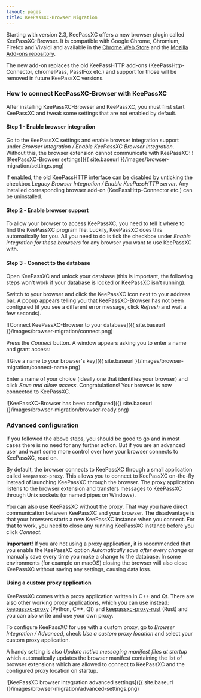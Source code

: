 ```yaml
---
layout: pages
title: KeePassXC-Browser Migration
---
```


Starting with version 2.3, KeePassXC offers a new browser plugin called KeePassXC-Browser. It is compatible with Google Chrome, Chromium, Firefox and Vivaldi and available in the [Chrome Web Store](https://chrome.google.com/webstore/detail/keepassxc-browser/oboonakemofpalcgghocfoadofidjkkk?utm_source=chrome-ntp-icon)
and the [Mozilla Add-ons repository](https://addons.mozilla.org/en-US/firefox/addon/keepassxc-browser/).

The new add-on replaces the old KeePassHTTP add-ons (KeePassHttp-Connector,
chromeIPass, PassIFox etc.) and support for those will be removed in future KeePassXC versions.

### How to connect KeePassXC-Browser with KeePassXC 
After installing KeePassXC-Browser and KeePassXC, you must first start KeePassXC and tweak some settings that are not enabled by default.

#### Step 1 - Enable browser integration
Go to the KeePassXC settings and enable browser integration support under *Browser Integration / Enable KeePassXC Browser Integration*. Without this, the browser extension cannot communicate with KeePassXC:
![KeePassXC-Browser settings]({{ site.baseurl }}/images/browser-migration/settings.png)

If enabled, the old KeePassHTTP interface can be disabled by unticking the checkbox *Legacy Browser Integration / Enable KeePassHTTP server*. Any installed corresponding browser add-on (KeePassHttp-Connector etc.) can be uninstalled.

#### Step 2 - Enable browser support
To allow your browser to access KeePassXC, you need to tell it where to find the KeePassXC program file. Luckily, KeePassXC does this automatically for you. All you need to do is tick the checkbox under *Enable integration for these browsers* for any browser you want to use KeePassXC with.

#### Step 3 - Connect to the database
Open KeePassXC and unlock your database (this is important, the following steps won't work if your database is locked or KeePassXC isn't running).

Switch to your browser and click the KeePassXC icon next to your address bar. A popup appears telling you that KeePassXC-Browser has not been configured (if you see a different error message, click *Refresh* and wait a few seconds).

![Connect KeePassXC-Browser to your database]({{ site.baseurl }}/images/browser-migration/connect.png)

Press the *Connect* button. A window appears asking you to enter a name and grant access:

![Give a name to your browser's key]({{ site.baseurl }}/images/browser-migration/connect-name.png)

Enter a name of your choice (ideally one that identifies your browser) and click *Save and allow access*. Congratulations! Your browser is now connected to KeePassXC.

![KeePassXC-Browser has been configured]({{ site.baseurl }}/images/browser-migration/browser-ready.png)


### Advanced configuration
If you followed the above steps, you should be good to go and in most cases there is no need for any further action. But if you are an advanced user and want some more control over how your browser connects to KeePassXC, read on.

By default, the browser connects to KeePassXC through a small application called `keepassxc-proxy`. This allows you to connect to KeePassXC on-the-fly instead of launching KeePassXC through the browser. The proxy application listens to the browser extension and transfers messages to KeePassXC through Unix sockets (or named pipes on Windows).

You can also use KeePassXC without the proxy. That way you have direct communication between KeePassXC and your browser. The disadvantage is that your browsers starts a new KeePassXC instance when you connect. For that to work, you need to close any running KeePassXC instance before you click *Connect*.

**Important!** If you are not using a proxy application, it is recommended that you enable the KeePassXC option *Automatically save after every change* or manually save every time you make a change to the database. In some environments (for example on macOS) closing the browser will also close KeePassXC without saving any settings, causing data loss.

#### Using a custom proxy application
KeePassXC comes with a proxy application written in C++ and Qt. There are also other working proxy applications, which you can use instead: [keepassxc-proxy](https://github.com/varjolintu/keepassxc-proxy) (Python, C++, Qt) and [keepassxc-proxy-rust](https://github.com/varjolintu/keepassxc-proxy-rust) (Rust) and you can also write and use your own proxy.

To configure KeePassXC for use with a custom proxy, go to *Browser Integration / Advanced*, check *Use a custom proxy location* and select your custom proxy application.

A handy setting is also *Update native messaging manifest files at startup* which automatically updates the browser manifest containing the list of browser extensions which are allowed to connect to KeePassXC and the configured proxy location on startup.

![KeePassXC browser integration advanced settings]({{ site.baseurl }}/images/browser-migration/advanced-settings.png)
